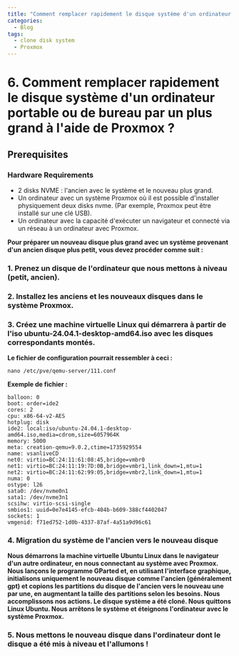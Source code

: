```yaml
---
title: "Comment remplacer rapidement le disque système d'un ordinateur portable ou de bureau par un plus grand à l'aide de Proxmox ?"
categories:
  - Blog
tags:
  - clone disk system
  - Proxmox
---
```


# 6. Comment remplacer rapidement le disque système d'un ordinateur portable ou de bureau par un plus grand à l'aide de Proxmox ?

## Prerequisites

### Hardware Requirements
- 2 disks NVME : l'ancien avec le système et le nouveau plus grand.
- Un ordinateur avec un système Proxmox où il est possible d'installer physiquement deux disks nvme. (Par exemple, Proxmox peut être installé sur une clé USB).
- Un ordinateur avec la capacité d'exécuter un navigateur et connecté via un réseau à un ordinateur avec Proxmox.

**Pour préparer un nouveau disque plus grand avec un système provenant d'un ancien disque plus petit, vous devez procéder comme suit :**

### 1. Prenez un disque de l'ordinateur que nous mettons à niveau (petit, ancien).
### 2. Installez les anciens et les nouveaux disques dans le système Proxmox.
### 3. Créez une machine virtuelle Linux qui démarrera à partir de l'iso ubuntu-24.04.1-desktop-amd64.iso avec les disques correspondants montés.

**Le fichier de configuration pourrait ressembler à ceci :**
```
nano /etc/pve/qemu-server/111.conf
```
**Exemple de fichier :**
```
balloon: 0
boot: order=ide2
cores: 2
cpu: x86-64-v2-AES
hotplug: disk
ide2: local:iso/ubuntu-24.04.1-desktop-amd64.iso,media=cdrom,size=6057964K
memory: 5000
meta: creation-qemu=9.0.2,ctime=1735929554
name: vsanliveCD
net0: virtio=BC:24:11:61:08:45,bridge=vmbr0
net1: virtio=BC:24:11:19:7D:0B,bridge=vmbr1,link_down=1,mtu=1
net2: virtio=BC:24:11:62:99:05,bridge=vmbr2,link_down=1,mtu=1
numa: 0
ostype: l26
sata0: /dev/nvme0n1
sata1: /dev/nvme3n1
scsihw: virtio-scsi-single
smbios1: uuid=0e7e4145-efcb-404b-b609-388cf4402047
sockets: 1
vmgenid: f71ed752-1d0b-4337-87af-4a51a9d96c61

```
### 4. Migration du système de l'ancien vers le nouveau disque
**Nous démarrons la machine virtuelle Ubuntu Linux dans le navigateur d'un autre ordinateur, en nous connectant au système avec Proxmox. Nous lançons le programme GParted et, en utilisant l'interface graphique, initialisons uniquement le nouveau disque comme l'ancien (généralement gpt) et copions les partitions du disque de l'ancien vers le nouveau une par une, en augmentant la taille des partitions selon les besoins. Nous accomplissons nos actions. Le disque système a été cloné. Nous quittons Linux Ubuntu. Nous arrêtons le système et éteignons l'ordinateur avec le système Proxmox.**
### 5. Nous mettons le nouveau disque dans l'ordinateur dont le disque a été mis à niveau et l'allumons !



